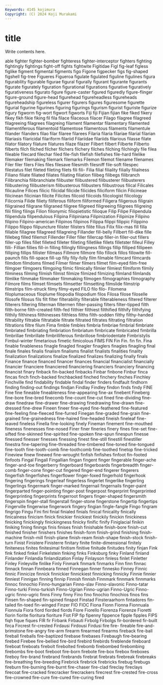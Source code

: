 ```yaml
---
Keywords: 4145 kojimura
Copyright: (C) 2024 Koji Murakami
---
```


# title

Write contents here.



able
fighter fighter-bomber fighteress fighter-interceptor fighters fighting fightingly fightings fight-off fights
fightwite Figitidae Figl fig-leaf figless figlike figment figmental figments figo
Figone figpecker figs fig-shaped figshell fig-tree Figueres Figueroa figulate figulated
figuline figulines figura figurability figurable figurae figural figurally figurant figurante
figurants figurate figurately figuration figurational figurations figurative figuratively figurativeness figurato
figure figure-caster figured figuredly figure-flinger figure-ground figure-head figurehead figureheadless figureheads
figureheadship figureless figurer figurers figures figuresome figurette figurial figurine figurines
figuring figurings figurism figurist figuriste figurize figury figworm fig-wort figwort
figworts Fiji fiji Fijian fijian fike fiked fikery fikey fikh
fikie fiking fil fila filace filaceous filacer Filago filagree filagreed
filagreeing filagrees filagreing filament filamentar filamentary filamented filamentiferous filamentoid filamentose
filamentous filaments filamentule filander filanders filao filar filaree filarees Filaria
filaria filariae filarial filarian filariasis filaricidal filariform filariid Filariidae filariids
filarious filasse filate filator filatory filature filatures filaze filazer Filbert
filbert Filberte Filberto filberts filch filched filcher filchers filchery filches
filching filchingly file filea fileable filecard filechar filed file-fish filefish
filefishes file-hard filelike filemaker filemaking filemark filemarks Filemon filemot filename
filenames Filer filer filers Files files filesave filesmith filesniff file-soft
filespec filestatus filet fileted fileting filets fili fili- Filia filial
filiality filially filialness Filiano filiate filiated filiates filiating filiation filibeg
filibegs filibranch Filibranchia filibranchiate filibuster filibustered filibusterer filibusterers filibustering filibusterism
filibusterous filibusters filibustrous filical Filicales filicauline Filices filicic filicidal filicide
filicides filiciform filicin Filicineae filicinean filicinian filicite Filicites filicoid filicoids
filicologist filicology Filicornia Filide filiety filiferous filiform filiformed Filigera filigerous
filigrain filigrained filigrane filigraned filigree filigreed filigreeing filigrees filigreing filii
filing filings Filion filionymic filiopietistic filioque Filip Filipe Filipendula filipendula
filipendulous Filipina Filipiniana Filipinization Filipinize Filipino filipino Filipino-american Filipinos filipinos
Filippa filippi filippic Filippino Filippo filippo filipuncture filister filisters filite
filius Filix filix-mas fill filla fillable fillagree fillagreed fillagreing Fillander
fill-belly Fillbert fill-dike fille fillebeg filled fillemot Fillender Filler filler
fillercap filler-in filler-out fillers filler-up filles fillet filleted filleter filleting
filletlike fillets filletster filleul Filley filli- Fillian fillies fill-in filling
fillingly fillingness fillings fillip filliped fillipeen filliping fillips fillister fillmass
Fillmore fillmore fillo fillock fillos fillowite fill-paunch fills fill-space fill-up
filly filly-folly film filmable filmcard filmcards filmdom filmdoms filmed Filmer
filmer filmers filmet film-eyed film-free filmgoer filmgoers filmgoing filmic filmically
filmier filmiest filmiform filmily filminess filming filmish filmist filmize filmized
filmizing filmland filmlands filmlike filmmake filmmaker filmmaking filmogen filmographies filmography
Filmore films filmset filmsets filmsetter filmsetting filmslide filmstrip filmstrips film-struck
filmy filmy-eyed FILO filo filo- Filomena filoplumaceous filoplume filopodia filopodium
filos Filosa filose filoselle filosofe filosus fils filt filter filterability
filterable filterableness filtered filterer filterers filtering filterman filtermen filter-passing filters
filter-tipped filth filth-borne filth-created filth-fed filthier filthiest filthified filthify filthifying
filthily filthiness filthinesses filthless filths filth-sodden filthy filthy-handed filtrability filtrable
filtratable filtrate filtrated filtrates filtrating filtration filtrations filtre filum Fima
fimble fimbles fimbria fimbriae fimbrial fimbriate fimbriated fimbriating fimbriation fimbriatum
fimbricate fimbricated fimbrilla fimbrillae fimbrillate fimbrilliferous fimbrillose fimbriodentate Fimbristylis Fimbul-winter
fimetarious fimetic fimicolous FIMS FIN Fin Fin. fin fin. Fina
finable finableness finagle finagled finagler finaglers finagles finagling final finale
finales finalis finalism finalisms finalist finalists finalities finality finalization finalizations
finalize finalized finalizes finalizing finally finals Finance finance financed financer
finances financial financialist financially financier financiere financiered financiering financiers financiery
financing financist finary finback fin-backed finbacks Finbar finbone Finbur finca
fincas finch finch-backed finchbacked finched finchery finches Finchley Finchville find
findability findable findal finder finders findfault findhorn finding finding-out findings
findjan Findlay Findley findon finds findy FINE Fine fine fineable
fineableness fine-appearing fine-ax finebent Fineberg fine-bore fine-bred finecomb fine-count fine-cut
fined fine-dividing fine-draw finedraw fine-drawer fine-drawing finedrawing fine-drawn fine-dressed fine-drew
Fineen fineer fine-eyed fine-feathered fine-featured fine-feeling fine-fleeced fine-furred Finegan fine-graded
fine-grain fine-grained fine-grainedness fine-haired fine-headed fineish fineleaf fine-leaved fineless Finella
fine-looking finely Fineman finement fine-mouthed fineness finenesses fine-nosed Finer finer
fineries finery fines fine-set fine-sifted fine-skinned fine-spirited fine-spoken fine-spun finespun
finesse finessed finesser finesses finessing finest fine-still finestill finestiller finestra
fine-tapering fine-threaded fine-timbered fine-toned fine-tongued fine-tooth fine-tooth-comb fine-toothcomb fine-toothed finetop
fine-tricked Fineview finew finewed fine-wrought finfish finfishes finfoot fin-footed finfoots
Fingal Fingall Fingallian fingan fingent finger fingerable finger-ache finger-and-toe fingerberry
fingerboard fingerboards fingerbreadth finger-comb finger-cone finger-cut fingered finger-end fingerer fingerers
fingerfish fingerfishes fingerflower finger-foxed fingerhold fingerhook fingering fingerings fingerleaf fingerless
fingerlet fingerlike fingerling fingerlings fingermark finger-marked fingernail fingernails finger-paint fingerparted
finger-pointing finger-post fingerpost fingerprint fingerprinted fingerprinting fingerprints fingerroot fingers finger-shaped
fingersmith fingerspin finger-stall fingerstall finger-stone fingerstone fingertip fingertips Fingerville fingerwise
fingerwork fingery fingian fingle-fangle Fingo fingram fingrigo Fingu Fini fini
finial finialed finials finical finicality finically finicalness finicism finick finickier
finickiest finickily finickin finickiness finicking finickingly finickingness finicky finific finify
Finiglacial finikin finiking fining finings finis finises finish finishable finish-bore
finish-cut finished finisher finishers finishes finish-form finish-grind finishing finish-machine finish-mill
finish-plane finish-ream finish-shape finish-stock finish-turn Finist Finistere Finisterre finitary finite
finite-dimensional finitely finiteness finites finitesimal finitism finitive finitude finitudes finity
finjan Fink fink finked finkel Finkelstein finking finks Finksburg finky
Finland finland Finlander Finlandia finlandization Finlay Finlayson finless finlet Finletter
Finley Finleyville finlike Finly Finmark finmark finmarks Finn finn finnac
finnack finnan Finnbeara finned Finnegan finner finnesko Finney Finnic finnic
Finnicize finnick finnickier finnickiest finnicking finnicky Finnie finnier finniest Finnigan
finning finnip Finnish finnish Finnmark finnmark finnmarks finnoc finnochio Finno-hungarian
Finno-slav Finno-slavonic Finno-tatar Finno-turki Finno-turkish Finno-Ugrian Finno-ugrian Finno-Ugric Finno-ugric finno-ugric
finns Finny finny Fino fino finochio finochios finos fins Finsen
fin-shaped fin-spined finspot Finstad Finsteraarhorn fintadores fin-tailed fin-toed fin-winged Finzer
FIO FIOC Fiona Fionn Fionna Fionnuala Fionnula Fiora fiord fiorded
fiords Fiore Fiorello Fiorenza Fiorenze Fioretti fiorin fiorite fioritura fioriture
Fiot FIP fip fipenny fippence fipple fipples FIPS fiqh fique
fiques FIR fir Firbank Firbauti Firbolg Firbolgs fir-bordered fir-built firca
Fircrest fir-crested Firdausi Firdousi Firdusi fire fire- fireable fire-and-brimstone fire-angry
fire-arm firearm firearmed firearms fireback fire-ball fireball fireballs fire-baptized firebase
firebases Firebaugh fire-bearing firebed Firebee fire-bellied fire-bird firebird firebirds fireblende
fireboard fireboat fireboats firebolt firebolted firebomb firebombed firebombing firebombs fire-boot
fireboot fire-born firebote fire-box firebox fireboxes fireboy fire-brand firebrand firebrands
firebrat firebrats firebreak firebreaks fire-breathing fire-breeding Firebrick firebrick firebricks firebug
firebugs fireburn fire-burning fire-burnt fire-chaser fire-clad fireclay fireclays firecoat fire-cracked
firecracker firecrackers firecrest fire-crested fire-cross fire-crowned fire-cure fire-cured fire-curing fired
